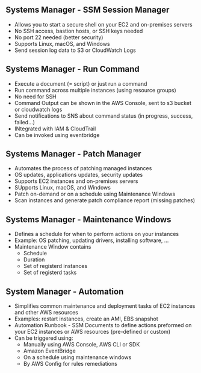 ## Systems Manager - SSM Session Manager

- Allows you to start a secure shell on your EC2 and on-premises servers
- No SSH access, bastion hosts, or SSH keys needed
- No port 22 needed (better security)
- Supports Linux, macOS, and Windows
- Send session log data to S3 or CloudWatch Logs

## Systems Manager - Run Command
- Execute a document (= script) or just run a command
- Run command across multiple instances (using resource groups)
- No need for SSH
- Command Output can be shown in the AWS Console, sent to s3 bucket or cloudwatch logs
- Send notifications to SNS about command status (in progress, success, failed...)
- INtegrated with IAM & CloudTrail
- Can be invoked using eventbridge

## Systems Manager - Patch Manager
- Automates the process of patching managed instances
- OS updates, applications updates, security updates
- Supports EC2 instances and on-premises servers
- SUpports Linux, macOS, and Windows
- Patch on-demand or on a schedule using Maintenance Windows
- Scan instances and generate patch compliance report (missing patches)

## Systems Manager - Maintenance Windows
- Defines a schedule for when to perform actions on your instances
- Example: OS patching, updating drivers, installing software, ...
- Maintenance Window contains
    - Schedule
    - Duration
    - Set of registerd instances
    - Set of registerd tasks

## System Manager - Automation
- Simplifies common maintenance and deployment tasks of EC2 instances and other AWS resources
- Examples: restart instances, create an AMI, EBS snapshot
- Automation Runbook - SSM Documents to define actions preformed on your EC2 instances or AWS resources (pre-defined or custom)
- Can be triggered using:
    - Manually using AWS Console, AWS CLI or SDK
    - Amazon EventBridge
    - On a schedule using maintenance windows
    - By AWS Config for rules remediations